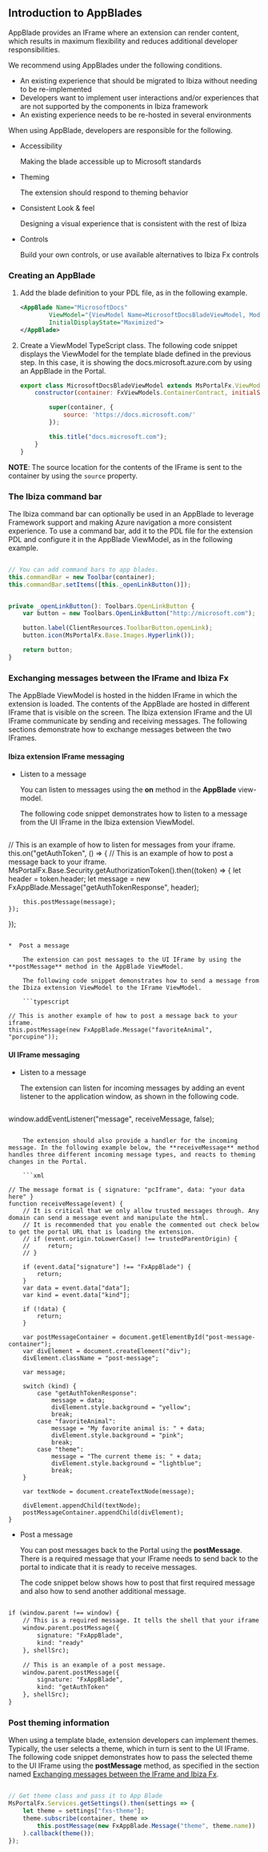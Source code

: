 
<a name="introduction-to-appblades"></a>
## Introduction to AppBlades

AppBlade provides an IFrame where an extension can render content, which results in maximum flexibility and reduces additional developer responsibilities.

We recommend using AppBlades under the following conditions.

* An existing experience that should be migrated to Ibiza without needing to be re-implemented 
* Developers want to implement user interactions and/or experiences that are not supported by the components in Ibiza framework
*  An existing experience needs to be re-hosted in several environments

When using AppBlade, developers are responsible for the following.

* Accessibility

    Making the blade accessible up to Microsoft standards

* Theming

    The extension should respond to theming behavior

* Consistent Look & feel

    Designing a visual experience that is consistent with the rest of Ibiza

* Controls

    Build your own controls, or use available alternatives to Ibiza Fx controls

<a name="introduction-to-appblades-creating-an-appblade"></a>
### Creating an AppBlade

1. Add the blade definition to your PDL file, as in the following example.

    ```xml
    <AppBlade Name="MicrosoftDocs"
            ViewModel="{ViewModel Name=MicrosoftDocsBladeViewModel, Module=./Summary/ViewModels/MicrosoftDocsBladeViewModel}"
            InitialDisplayState="Maximized">
    </AppBlade>
    ```

1. Create a ViewModel TypeScript class. The following code snippet displays the ViewModel for the template blade defined in the previous step. In this case, it is showing the docs.microsoft.azure.com by using  an AppBlade in the Portal.

    ```javascript
    export class MicrosoftDocsBladeViewModel extends MsPortalFx.ViewModels.AppBlade.ViewModel {
        constructor(container: FxViewModels.ContainerContract, initialState: any, dataContext: any) {

            super(container, {
                source: 'https://docs.microsoft.com/'
            });

            this.title("docs.microsoft.com");
        }
    }
    ```

**NOTE**: The source location for the contents of the IFrame is sent to the container by using the `source` property.

<a name="introduction-to-appblades-the-ibiza-command-bar"></a>
### The Ibiza command bar

The Ibiza command bar can optionally be used in an AppBlade to leverage  Framework support and making Azure navigation a more consistent  experience. To use a command bar, add it to the PDL file for the extension PDL and configure it in the AppBlade ViewModel, as in the following example.

```typescript

// You can add command bars to app blades.
this.commandBar = new Toolbar(container);
this.commandBar.setItems([this._openLinkButton()]);

```

```typescript

private _openLinkButton(): Toolbars.OpenLinkButton {
    var button = new Toolbars.OpenLinkButton("http://microsoft.com");

    button.label(ClientResources.ToolbarButton.openLink);
    button.icon(MsPortalFx.Base.Images.Hyperlink());

    return button;
}

```

<a name="introduction-to-appblades-exchanging-messages-between-the-iframe-and-ibiza-fx"></a>
### Exchanging messages between the IFrame and Ibiza Fx

The AppBlade ViewModel is hosted in the hidden IFrame in which the extension is loaded. The contents of the AppBlade are hosted in different IFrame that is visible on the screen. The Ibiza extension IFrame and the UI IFrame communicate by sending and receiving messages. The following sections demonstrate how to exchange messages between the two IFrames.

<a name="introduction-to-appblades-exchanging-messages-between-the-iframe-and-ibiza-fx-ibiza-extension-iframe-messaging"></a>
#### Ibiza extension IFrame messaging

* Listen to a message

    You can listen to messages using the **on** method in the **AppBlade** view-model.

    The following code snippet demonstrates how to listen to a message from the UI IFrame in the Ibiza extension ViewModel.

    ```typescript

// This is an example of how to listen for messages from your iframe.
this.on("getAuthToken", () => {
    // This is an example of how to post a message back to your iframe.
    MsPortalFx.Base.Security.getAuthorizationToken().then((token) => {
        let header = token.header;
        let message = new FxAppBlade.Message("getAuthTokenResponse", header);

        this.postMessage(message);
    });
});

```

*  Post a message

    The extension can post messages to the UI IFrame by using the **postMessage** method in the AppBlade ViewModel.

    The following code snippet demonstrates how to send a message from the Ibiza extension ViewModel to the IFrame ViewModel.

    ```typescript

// This is another example of how to post a message back to your iframe.
this.postMessage(new FxAppBlade.Message("favoriteAnimal", "porcupine"));

```

<a name="introduction-to-appblades-exchanging-messages-between-the-iframe-and-ibiza-fx-ui-iframe-messaging"></a>
#### UI IFrame messaging

* Listen to a message

    The extension can listen for incoming messages by adding an event listener to the application window, as shown in the following code.

    ```xml

window.addEventListener("message", receiveMessage, false);

```

    The extension should also provide a handler for the incoming message. In the following example below, the **receiveMessage** method handles three different incoming message types, and reacts to theming changes in the Portal.

    ```xml

// The message format is { signature: "pcIframe", data: "your data here" }
function receiveMessage(event) {
    // It is critical that we only allow trusted messages through. Any domain can send a message event and manipulate the html.
    // It is recommended that you enable the commented out check below to get the portal URL that is loading the extension.
    // if (event.origin.toLowerCase() !== trustedParentOrigin) {
    //     return;
    // }

    if (event.data["signature"] !== "FxAppBlade") {
        return;
    }
    var data = event.data["data"];
    var kind = event.data["kind"];

    if (!data) {
        return;
    }

    var postMessageContainer = document.getElementById("post-message-container");
    var divElement = document.createElement("div");
    divElement.className = "post-message";

    var message;

    switch (kind) {
        case "getAuthTokenResponse":
            message = data;
            divElement.style.background = "yellow";
            break;
        case "favoriteAnimal":
            message = "My favorite animal is: " + data;
            divElement.style.background = "pink";
            break;
        case "theme":
            message = "The current theme is: " + data;
            divElement.style.background = "lightblue";
            break;
    }

    var textNode = document.createTextNode(message);

    divElement.appendChild(textNode);
    postMessageContainer.appendChild(divElement);
}

```

*  Post a message

    You can post messages back to the Portal using the **postMessage**. There is a required message that your IFrame needs to send back to the portal to indicate that it is ready to receive messages.

    The code snippet below shows how to post that first required message and also how to send another additional message.

```xml

if (window.parent !== window) {
    // This is a required message. It tells the shell that your iframe is ready to receive messages.
    window.parent.postMessage({
        signature: "FxAppBlade",
        kind: "ready"
    }, shellSrc);

    // This is an example of a post message.
    window.parent.postMessage({
        signature: "FxAppBlade",
        kind: "getAuthToken"
    }, shellSrc);
}

```

<a name="introduction-to-appblades-post-theming-information"></a>
### Post theming information

When using a template blade, extension developers can implement themes. Typically, the user selects a theme, which in turn is sent to the UI IFrame. The following code snippet demonstrates how to pass the selected theme to the UI IFrame using the **postMessage** method,  as specified in the section named [Exchanging messages between the IFrame and Ibiza Fx](#exchanging-messages-between-the-iframe-and-ibiza-fx).

```typescript

// Get theme class and pass it to App Blade
MsPortalFx.Services.getSettings().then(settings => {
    let theme = settings["fxs-theme"];
    theme.subscribe(container, theme =>
        this.postMessage(new FxAppBlade.Message("theme", theme.name))
    ).callback(theme());
});

```